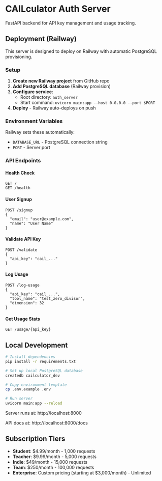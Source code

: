 # CAILculator Auth Server

FastAPI backend for API key management and usage tracking.

## Deployment (Railway)

This server is designed to deploy on Railway with automatic PostgreSQL provisioning.

### Setup

1. **Create new Railway project** from GitHub repo
2. **Add PostgreSQL database** (Railway provision)
3. **Configure service**:
   - Root directory: `auth_server`
   - Start command: `uvicorn main:app --host 0.0.0.0 --port $PORT`
4. **Deploy** - Railway auto-deploys on push

### Environment Variables

Railway sets these automatically:
- `DATABASE_URL` - PostgreSQL connection string
- `PORT` - Server port

### API Endpoints

#### Health Check
```
GET /
GET /health
```

#### User Signup
```
POST /signup
{
  "email": "user@example.com",
  "name": "User Name"
}
```

#### Validate API Key
```
POST /validate
{
  "api_key": "cail_..."
}
```

#### Log Usage
```
POST /log-usage
{
  "api_key": "cail_...",
  "tool_name": "test_zero_divisor",
  "dimension": 32
}
```

#### Get Usage Stats
```
GET /usage/{api_key}
```

## Local Development

```bash
# Install dependencies
pip install -r requirements.txt

# Set up local PostgreSQL database
createdb cailculator_dev

# Copy environment template
cp .env.example .env

# Run server
uvicorn main:app --reload
```

Server runs at: http://localhost:8000

API docs at: http://localhost:8000/docs

## Subscription Tiers

- **Student**: $4.99/month - 1,000 requests
- **Teacher**: $9.99/month - 5,000 requests
- **Indie**: $49/month - 15,000 requests
- **Team**: $250/month - 100,000 requests
- **Enterprise**: Custom pricing (starting at $3,000/month) - Unlimited

